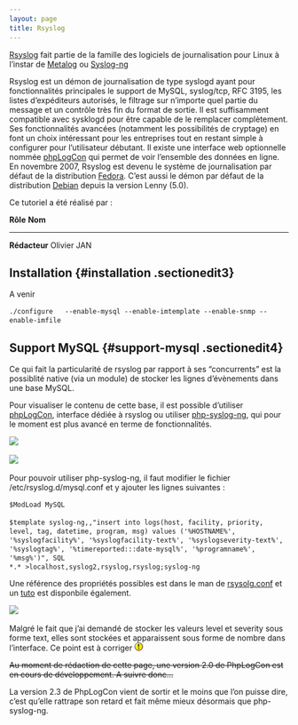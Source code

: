 ```yaml
---
layout: page
title: Rsyslog
---
```


[Rsyslog](http://www.rsyslog.com/ "http://www.rsyslog.com/") fait partie
de la famille des logiciels de journalisation pour Linux à l’instar de
[Metalog](http://metalog.sourceforge.net/ "http://metalog.sourceforge.net/")
ou
[Syslog-ng](http://www.balabit.com/network-security/syslog-ng/ "http://www.balabit.com/network-security/syslog-ng/")

Rsyslog est un démon de journalisation de type syslogd ayant pour
fonctionnalités principales le support de MySQL, syslog/tcp, RFC 3195,
les listes d’expéditeurs autorisés, le filtrage sur n’importe quel
partie du message et un contrôle très fin du format de sortie. Il est
suffisamment compatible avec sysklogd pour être capable de le remplacer
complètement. Ses fonctionnalités avancées (notamment les possibilités
de cryptage) en font un choix intéressant pour les entreprises tout en
restant simple à configurer pour l’utilisateur débutant. Il existe une
interface web optionnelle nommée
[phpLogCon](http://www.phplogcon.org/ "http://www.phplogcon.org/") qui
permet de voir l’ensemble des données en ligne. En novembre 2007,
Rsyslog est devenu le système de journalisation par défaut de la
distribution
[Fedora](http://fedoraproject.org/ "http://fedoraproject.org/"). C’est
aussi le démon par défaut de la distribution
[Debian](http://debian.org "http://debian.org") depuis la version Lenny
(5.0).

Ce tutoriel a été réalisé par :

  **Rôle**        **Nom**
  --------------- -------------
  **Rédacteur**   Olivier JAN

Installation {#installation .sectionedit3}
------------

A venir

~~~
./configure   --enable-mysql --enable-imtemplate --enable-snmp --enable-imfile
~~~

Support MySQL {#support-mysql .sectionedit4}
-------------

Ce qui fait la particularité de rsyslog par rapport à ses “concurrents”
est la possiblité native (via un module) de stocker les lignes
d’évènements dans une base MySQL.

Pour visualiser le contenu de cette base, il est possible d’utiliser
[phpLogCon](http://www.phplogcon.org/ "http://www.phplogcon.org/"),
interface dédiée à rsyslog ou utiliser
[php-syslog-ng](http://code.google.com/p/php-syslog-ng/ "http://code.google.com/p/php-syslog-ng/"),
qui pour le moment est plus avancé en terme de fonctionnalités.

[![](..//assets/media/phplogcon.png@w=600)](..//_detail/phplogcon.png@id=nagios%253Aintegration%253Arsyslog.html "phplogcon.png")

[![](..//assets/media/phplogcon-event_detail.png.png@w=600)](..//_detail/phplogcon-event_detail.png.png@id=nagios%253Aintegration%253Arsyslog.html "phplogcon-event_detail.png.png")

Pour pouvoir utiliser php-syslog-ng, il faut modifier le fichier
/etc/rsyslog.d/mysql.conf et y ajouter les lignes suivantes :

~~~
$ModLoad MySQL

$template syslog-ng,,"insert into logs(host, facility, priority, level, tag, datetime, program, msg) values ('%HOSTNAME%', '%syslogfacility%', '%syslogfacility-text%', '%syslogseverity-text%', '%syslogtag%', '%timereported:::date-mysql%', '%programname%', '%msg%')", SQL
*.* >localhost,syslog2,rsyslog,rsyslog;syslog-ng
~~~

Une référence des propriétés possibles est dans le man de
[rsysolg.conf](http://www.linuxcertif.com/man/5/rsyslog.conf/ "http://www.linuxcertif.com/man/5/rsyslog.conf/")
et un
[tuto](http://aplawrence.com/Unixart/rsyslog_php_syslog_ng.html "http://aplawrence.com/Unixart/rsyslog_php_syslog_ng.html")
est disponbile également.

[![](..//assets/media/php-syslog-ng.png@w=600)](..//_detail/php-syslog-ng.png@id=nagios%253Aintegration%253Arsyslog.html "php-syslog-ng.png")

Malgré le fait que j’ai demandé de stocker les valeurs level et severity
sous forme text, elles sont stockées et apparaissent sous forme de
nombre dans l’interface. Ce point est à corriger
![:!:](../../lib/images/smileys/icon_exclaim.gif)

~~Au moment de rédaction de cette page, une version 2.0 de PhpLogCon est
en cours de développement. A suivre donc…~~

La version 2.3 de PhpLogCon vient de sortir et le moins que l’on puisse
dire, c’est qu’elle rattrape son retard et fait même mieux désormais que
php-syslog-ng.